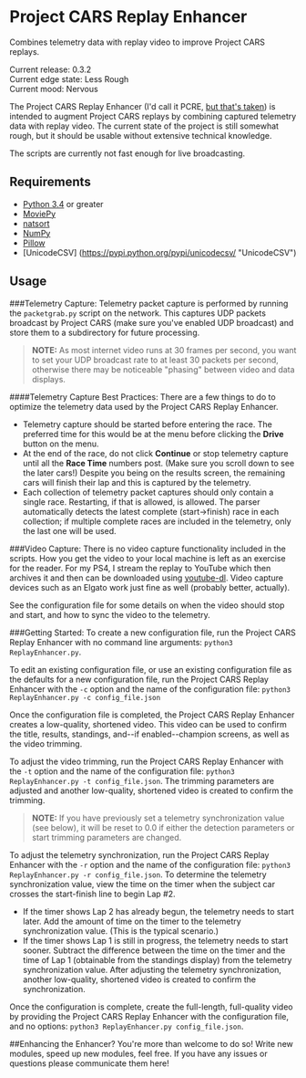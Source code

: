 # Project CARS Replay Enhancer
Combines telemetry data with replay video to improve Project CARS replays.

Current release: 0.3.2  
Current edge state: Less Rough  
Current mood: Nervous  

The Project CARS Replay Enhancer (I'd call it PCRE, [but that's taken](http://www.pcre.org/ "PCRE")) is intended to augment Project CARS replays by combining captured telemetry data with replay video. The current state of the project is still somewhat rough, but it should be usable without extensive technical knowledge.

The scripts are currently not fast enough for live broadcasting.

## Requirements
* [Python 3.4](https://www.python.org/download/releases/3.4.0/ "Python 3.4.0") or greater
* [MoviePy](http://zulko.github.io/moviepy/ "MoviePy")
* [natsort](https://pypi.python.org/pypi/natsort "natsort")
* [NumPy](http://www.numpy.org/ "NumPy")
* [Pillow](https://pypi.python.org/pypi/Pillow "Pillow")
* [UnicodeCSV] (https://pypi.python.org/pypi/unicodecsv/ "UnicodeCSV")

## Usage
###Telemetry Capture:
Telemetry packet capture is performed by running the `packetgrab.py` script on the network. This captures UDP packets broadcast by Project CARS (make sure you've enabled UDP broadcast) and store them to a subdirectory for future processing.

> **NOTE:** As most internet video runs at 30 frames per second, you want to set your UDP broadcast rate to at least 30 packets per second, otherwise there may be noticeable "phasing" between video and data displays.

####Telemetry Capture Best Practices:
There are a few things to do to optimize the telemetry data used by the Project CARS Replay Enhancer.

* Telemetry capture should be started before entering the race. The preferred time for this would be at the menu before clicking the **Drive** button on the menu.
* At the end of the race, do not click **Continue** or stop telemetry capture until all the **Race Time** numbers post. (Make sure you scroll down to see the later cars!) Despite you being on the results screen, the remaining cars will finish their lap and this is captured by the telemetry.
* Each collection of telemetry packet captures should only contain a single race. Restarting, if that is allowed, is allowed. The parser automatically detects the latest complete (start->finish) race in each collection; if multiple complete races are included in the telemetry, only the last one will be used.
    
###Video Capture:
There is no video capture functionality included in the scripts. How you get the video to your local machine is left as an exercise for the reader. For my PS4, I stream the replay to YouTube which then archives it and then can be downloaded using [youtube-dl](https://rg3.github.io/youtube-dl/ "youtube-dl"). Video capture devices such as an Elgato work just fine as well (probably better, actually).
    
See the configuration file for some details on when the video should stop and start, and how to sync the video to the telemetry.
    
###Getting Started:
To create a new configuration file, run the Project CARS Replay Enhancer with no command line arguments: `python3 ReplayEnhancer.py`.

To edit an existing configuration file, or use an existing configuration file as the defaults for a new configuration file, run the Project CARS Replay Enhancer with the `-c` option and the name of the configuration file: `python3 ReplayEnhancer.py -c config_file.json`

Once the configuration file is completed, the Project CARS Replay Enhancer creates a low-quality, shortened video. This video can be used to confirm the title, results, standings, and--if enabled--champion screens, as well as the video trimming.

To adjust the video trimming, run the Project CARS Replay Enhancer with the `-t` option and the name of the configuration file: `python3 ReplayEnhancer.py -t config_file.json`. The trimming parameters are adjusted and another low-quality, shortened video is created to confirm the trimming.

> **NOTE:** If you have previously set a telemetry synchronization value (see below), it will be reset to 0.0 if either the detection parameters or start trimming parameters are changed.

To adjust the telemetry synchronization, run the Project CARS Replay Enhancer with the `-r` option and the name of the configuration file: `python3 ReplayEnhancer.py -r config_file.json`. To determine the telemetry synchronization value, view the time on the timer when the subject car crosses the start-finish line to begin Lap #2.
* If the timer shows Lap 2 has already begun, the telemetry needs to start later. Add the amount of time on the timer to the telemetry synchronization value. (This is the typical scenario.)
* If the timer shows Lap 1 is still in progress, the telemetry needs to start sooner. Subtract the difference between the time on the timer and the time of Lap 1 (obtainable from the standings display) from the telemetry synchronization value.
After adjusting the telemetry synchronization, another low-quality, shortened video is created to confirm the synchronization.

Once the configuration is complete, create the full-length, full-quality video by providing the Project CARS Replay Enhancer with the configuration file, and no options: `python3 ReplayEnhancer.py config_file.json`.
      
##Enhancing the Enhancer?
You're more than welcome to do so! Write new modules, speed up new modules, feel free. If you have any issues or questions please communicate them here!
